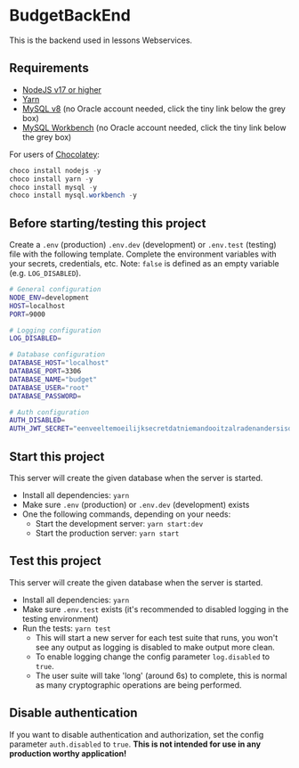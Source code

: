 # BudgetBackEnd

This is the backend used in lessons Webservices.

## Requirements

- [NodeJS v17 or higher](https://nodejs.org/)
- [Yarn](https://yarnpkg.com/)
- [MySQL v8](https://dev.mysql.com/downloads/windows/installer/8.0.html) (no Oracle account needed, click the tiny link below the grey box)
- [MySQL Workbench](https://dev.mysql.com/downloads/workbench/) (no Oracle account needed, click the tiny link below the grey box)

For users of [Chocolatey](https://chocolatey.org/):

```powershell
choco install nodejs -y
choco install yarn -y
choco install mysql -y
choco install mysql.workbench -y
```

## Before starting/testing this project

Create a `.env` (production) `.env.dev` (development) or `.env.test` (testing) file with the following template.
Complete the environment variables with your secrets, credentials, etc. Note: `false` is defined as an
empty variable (e.g. `LOG_DISABLED`).

```bash
# General configuration
NODE_ENV=development
HOST=localhost
PORT=9000

# Logging configuration
LOG_DISABLED=

# Database configuration
DATABASE_HOST="localhost"
DATABASE_PORT=3306
DATABASE_NAME="budget"
DATABASE_USER="root"
DATABASE_PASSWORD=

# Auth configuration
AUTH_DISABLED=
AUTH_JWT_SECRET="eenveeltemoeilijksecretdatniemandooitzalradenandersisdesitegehacked"
```

## Start this project

This server will create the given database when the server is started.

* Install all dependencies: `yarn`
* Make sure `.env` (production) or `.env.dev` (development) exists
* One the following commands, depending on your needs:
    * Start the development server: `yarn start:dev`
    * Start the production server: `yarn start`

## Test this project

This server will create the given database when the server is started.

* Install all dependencies: `yarn`
* Make sure `.env.test` exists (it's recommended to disabled logging in the testing environment)
* Run the tests: `yarn test`
    * This will start a new server for each test suite that runs, you won't see any output as logging is disabled to make output more clean.
    * To enable logging change the config parameter `log.disabled` to `true`.
    * The user suite will take 'long' (around 6s) to complete, this is normal as many cryptographic operations are being performed.

## Disable authentication

If you want to disable authentication and authorization, set the config parameter `auth.disabled` to `true`. **This is not intended
for use in any production worthy application!**
